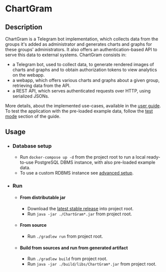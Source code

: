 # ChartGram

## Description

ChartGram is a Telegram bot implementation, which collects data from the groups it's added as administrator and generates charts and graphs for these groups' administrators.
It also offers an authentication-based API to serve this data to external systems.
ChartGram consists in:
- a Telegram bot, used to collect data, to generate rendered images of charts and graphs and to obtain authorization tokens to view analytics on the webapp.
- a webapp, which offers various charts and graphs about a given group, retrieving data from the API.
- a REST API, which serves authenticated requests over HTTP, using serialized JSONs.

More details, about the implemented use-cases, available in the [user guide](/assets/docs/user_guide.md).
To test the application with the pre-loaded example data, follow the [test mode](/assets/docs/user_guide.md#test-mode) section of the guide.

## Usage

- ### Database setup
    - Run `docker-compose up -d` from the project root to run a local ready-to-use PostgreSQL DBMS instance, with also
      pre-loaded example data.
    - To use a custom RDBMS instance see [advanced setup](/assets/docs/advanced_setup.md).

- ### Run
    - #### From distributable jar
        - Download the [latest stable release](https://github.com/DavideCosta95/ChartGram/releases/latest) into project
          root.
        - Run `java -jar ./ChartGram*.jar` from project root.

    - #### From source
        - Run `./gradlew run` from project root.

    - #### Build from sources and run from generated artifact
        - Run `./gradlew build` from project root.
        - Run `java -jar ./build/libs/ChartGram*.jar` from project root.